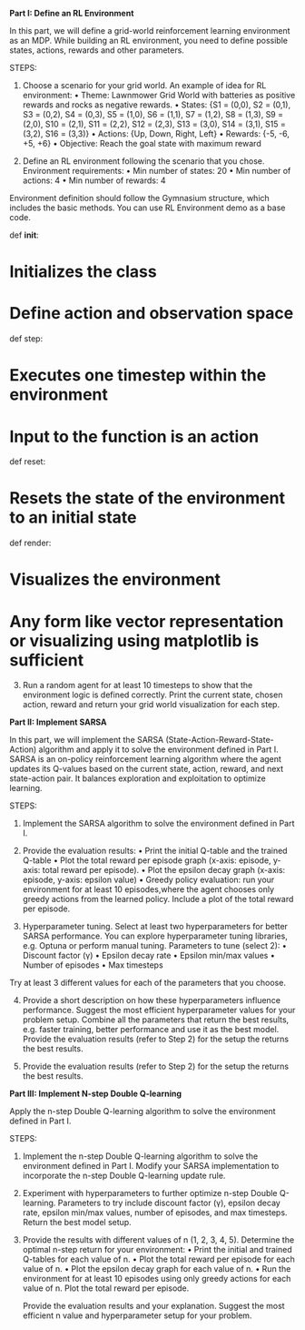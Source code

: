 **Part I: Define an RL Environment**

In this part, we will define a grid-world reinforcement learning environment as an MDP. While building an RL environment, you need to define possible states, actions, rewards and other parameters.

STEPS:

1. Choose a scenario for your grid world.
   An example of idea for RL environment:
      • Theme: Lawnmower Grid World with
        batteries as positive rewards and rocks as
        negative rewards.
      • States: {S1 = (0,0), S2 = (0,1), S3 = (0,2),
        S4 = (0,3), S5 = (1,0), S6 = (1,1), S7 =
        (1,2), S8 = (1,3), S9 = (2,0), S10 = (2,1),
        S11 = (2,2), S12 = (2,3), S13 = (3,0), S14 =
        (3,1), S15 = (3,2), S16 = (3,3)}
      • Actions: {Up, Down, Right, Left}
      • Rewards: {-5, -6, +5, +6}
      • Objective: Reach the goal state with
        maximum reward

2. Define an RL environment following the scenario that you chose.
Environment requirements:
  • Min number of states: 20
  • Min number of actions: 4
  • Min number of rewards: 4

Environment definition should follow the Gymnasium structure, which includes the basic methods. You can use RL Environment demo as a base code.

def __init__:
  # Initializes the class
  # Define action and observation space

def step:
  # Executes one timestep within the environment
  # Input to the function is an action

def reset:
  # Resets the state of the environment to an initial state
  
def render:
  # Visualizes the environment
  # Any form like vector representation or visualizing using matplotlib is sufficient
  
3. Run a random agent for at least 10 timesteps to show that the environment logic is defined correctly. Print the current state, chosen action, reward and return your grid world visualization for each step.


**Part II: Implement SARSA**

In this part, we will implement the SARSA (State-Action-Reward-State-Action) algorithm and apply it to solve the environment defined in Part I. SARSA is an on-policy reinforcement learning algorithm where the agent updates its Q-values based on the current state, action, reward, and next state-action pair. It balances exploration and exploitation to optimize learning.

STEPS:

1. Implement the SARSA algorithm to solve the environment defined in Part I.

2. Provide the evaluation results:
     • Print the initial Q-table and the trained Q-table
     • Plot the total reward per episode graph (x-axis: episode, y-axis: total reward per episode).
     • Plot the epsilon decay graph (x-axis: episode, y-axis: epsilon value)
     • Greedy policy evaluation: run your environment for at least 10 episodes,where the agent chooses only greedy actions from the learned policy. Include a plot of the total reward per episode.

3. Hyperparameter tuning. Select at least two hyperparameters for better SARSA performance. You can explore hyperparameter tuning libraries, e.g. Optuna or perform manual tuning. Parameters to tune (select 2):
    • Discount factor (γ)
    • Epsilon decay rate
    • Epsilon min/max values
    • Number of episodes
    • Max timesteps
   
Try at least 3 different values for each of the parameters that you choose.

4. Provide a short description on how these hyperparameters influence performance. Suggest the most efficient hyperparameter values for your problem setup. Combine all the parameters that return the best results, e.g. faster training, better performance and use it as the best model. Provide the evaluation results (refer to Step 2) for the setup the returns the best results.

5. Provide the evaluation results (refer to Step 2) for the setup the returns the best results.


**Part III: Implement N-step Double Q-learning**

Apply the n-step Double Q-learning algorithm to solve the environment defined in Part I.

STEPS:

1. Implement the n-step Double Q-learning algorithm to solve the environment defined in Part I. Modify your SARSA implementation to incorporate the n-step Double Q-learning update rule.

2. Experiment with hyperparameters to further optimize n-step Double Q-learning. Parameters to try include discount factor (γ), epsilon decay rate, epsilon min/max values, number of episodes, and max timesteps. Return the best model setup.

3. Provide the results with different values of n (1, 2, 3, 4, 5). Determine the optimal n-step return for your environment:
      • Print the initial and trained Q-tables for each value of n.
      • Plot the total reward per episode for each value of n.
      • Plot the epsilon decay graph for each value of n.
      • Run the environment for at least 10 episodes using only greedy actions for each value of n. Plot the total reward per episode.
   
   Provide the evaluation results and your explanation. Suggest the most efficient n value and hyperparameter setup for your problem.




